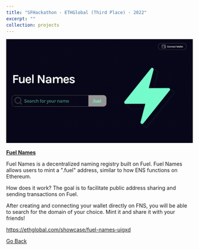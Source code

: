 ```yaml
---
title: "SFHackathon - ETHGlobal (Third Place) - 2022"
excerpt: ""
collection: projects
---
```


<img src='/images/fuelnames.png'>

**[Fuel Names](https://github.com/tayjaf/Portfolio/tree/main/2022/FuelNames)**

Fuel Names is a decentralized naming registry built on Fuel. Fuel Names allows users to mint a ".fuel" address, similar to how ENS functions on Ethereum.

How does it work? The goal is to facilitate public address sharing and sending transactions on Fuel.

After creating and connecting your wallet directly on FNS, you will be able to search for the domain of your choice. Mint it and share it with your friends!

https://ethglobal.com/showcase/fuel-names-uigxd


[Go Back](/projects/)




